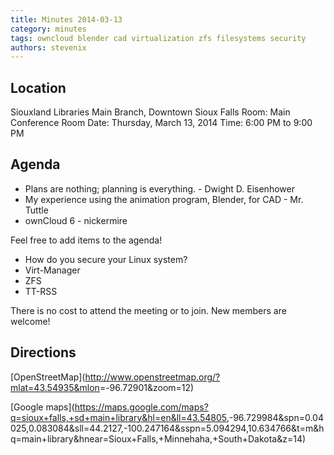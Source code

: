 ```yaml
---
title: Minutes 2014-03-13
category: minutes
tags: owncloud blender cad virtualization zfs filesystems security
authors: stevenix
---
```


Location
--------

Siouxland Libraries Main Branch, Downtown Sioux Falls Room: Main
Conference Room Date: Thursday, March 13, 2014 Time: 6:00 PM to 9:00 PM

Agenda
------

* Plans are nothing; planning is everything. - Dwight D. Eisenhower
* My experience using the animation program, Blender, for CAD - Mr. Tuttle
* ownCloud 6 - nickermire

Feel free to add items to the agenda!

* How do you secure your Linux system?
* Virt-Manager
* ZFS
* TT-RSS

There is no cost to attend the meeting or to join. New members are
welcome!

Directions
----------

[OpenStreetMap](<http://www.openstreetmap.org/?mlat=43.54935&mlon>=-96.72901&zoom=12)

[Google
maps](<https://maps.google.com/maps?q=sioux+falls,+sd+main+library&hl=en&ll=43.54805>,-96.729984&spn=0.04025,0.083084&sll=44.2127,-100.247164&sspn=5.094294,10.634766&t=m&hq=main+library&hnear=Sioux+Falls,+Minnehaha,+South+Dakota&z=14)
